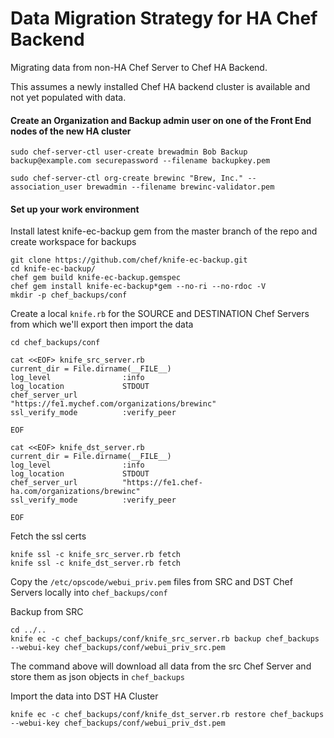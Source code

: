# Data Migration Strategy for HA Chef Backend
Migrating data from non-HA Chef Server to Chef HA Backend.

This assumes a newly installed Chef HA backend cluster is available and not yet populated with data.


#### Create an Organization and Backup admin user on one of the Front End nodes of the new HA cluster

```
sudo chef-server-ctl user-create brewadmin Bob Backup backup@example.com securepassword --filename backupkey.pem

sudo chef-server-ctl org-create brewinc "Brew, Inc." --association_user brewadmin --filename brewinc-validator.pem
```

#### Set up your work environment

Install latest knife-ec-backup gem from the master branch of the repo and create workspace for backups
```
git clone https://github.com/chef/knife-ec-backup.git
cd knife-ec-backup/
chef gem build knife-ec-backup.gemspec
chef gem install knife-ec-backup*gem --no-ri --no-rdoc -V
mkdir -p chef_backups/conf
```

Create a local `knife.rb` for the SOURCE and DESTINATION Chef Servers from which we'll export then import the data
```
cd chef_backups/conf

cat <<EOF> knife_src_server.rb
current_dir = File.dirname(__FILE__)
log_level                :info
log_location             STDOUT
chef_server_url          "https://fe1.mychef.com/organizations/brewinc"
ssl_verify_mode          :verify_peer

EOF

cat <<EOF> knife_dst_server.rb
current_dir = File.dirname(__FILE__)
log_level                :info
log_location             STDOUT
chef_server_url          "https://fe1.chef-ha.com/organizations/brewinc"
ssl_verify_mode          :verify_peer

EOF
```

Fetch the ssl certs
```
knife ssl -c knife_src_server.rb fetch
knife ssl -c knife_dst_server.rb fetch
```

Copy the `/etc/opscode/webui_priv.pem` files from SRC and DST Chef Servers locally into `chef_backups/conf`

Backup from SRC
```
cd ../..
knife ec -c chef_backups/conf/knife_src_server.rb backup chef_backups --webui-key chef_backups/conf/webui_priv_src.pem
```

The command above will download all data from the src Chef Server and store them as json objects in `chef_backups`

Import the data into DST HA Cluster
```
knife ec -c chef_backups/conf/knife_dst_server.rb restore chef_backups --webui-key chef_backups/conf/webui_priv_dst.pem
```
